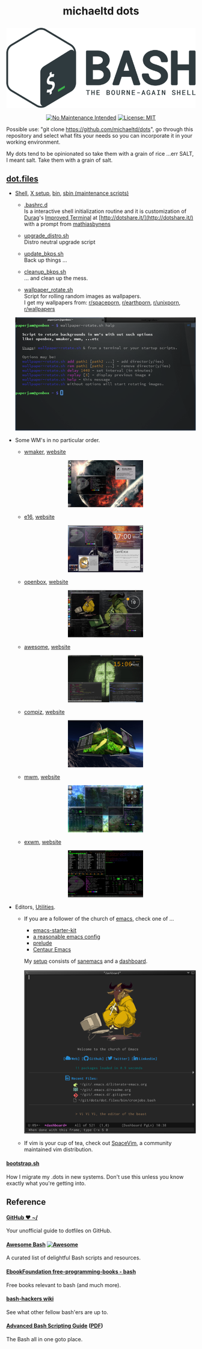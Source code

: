 # <p align="center">michaeltd dots</p>
<p align="center"><a href="http://www.tldp.org/LDP/abs/html/abs-guide.html"><img alt="bash-logo" src="assets/bash_logo_transparent.svg"></a></p>
<p align="center"><a href="http://unmaintained.tech/"><img alt="No Maintenance Intended" src="http://unmaintained.tech/badge.svg"></a> <a href="https://opensource.org/licenses/MIT"><img alt="License: MIT" src="https://img.shields.io/badge/License-MIT-yellow.svg"></a></p>

  Possible use: "git clone https://github.com/michaeltd/dots", go through this repository and select what fits your needs so you can incorporate it in your working environment.

  My dots tend to be opinionated so take them with a grain of rice ...err SALT, I meant salt. Take them with a grain of salt.

## [dot.files](dot.files)

* [Shell](dot.files/.bash_profile), [X setup](dot.files/.xinitrc), [bin](dot.files/bin/), [sbin (maintenance scripts)](dot.files/sbin/)

  * [.bashrc.d](dot.files/.bashrc.d)
  <br/>Is a interactive shell initialization routine and it is customization of [Durag](http://dotshare.it/~Durag/)'s [Improved Terminal](http://dotshare.it/dots/1027/) at [http://dotshare.it/](http://dotshare.it/) with a prompt from [mathiasbynens](https://github.com/mathiasbynens/dotfiles)

  * [upgrade_distro.sh](dot.files/sbin/upgrade_distro.sh)
  <br/>Distro neutral upgrade script

  * [update_bkps.sh](dot.files/sbin/update_bkps.sh)
  <br/>Back up things ...

  * [cleanup_bkps.sh](dot.files/sbin/cleanup_bkps.sh)
  <br/> ... and clean up the mess.

  * [wallpaper_rotate.sh](dot.files/bin/wallpaper_rotate.sh)
  <br/>Script for rolling random images as wallpapers.
  <br/>I get my wallpapers from: [r/spaceporn](https://www.reddit.com/r/spaceporn), [r/earthporn](https://www.reddit.com/r/earthporn/), [r/unixporn](https://www.reddit.com/r/unixporn), [r/wallpapers](https://www.reddit.com/r/wallpapers)

  <p align="center"><a href="dot.files/bin/wallpaper_rotate.sh"><img alt="Help screen" src="assets/wpr.png"></a></p>

* Some WM's in no particular order.

  * [wmaker](dot.files/GNUstep/), [website](https://www.windowmaker.org/)

  <p align="center"><a href="https://en.wikipedia.org/wiki/Window_Maker"><img width="200" alt="Window Maker" src="assets/wmaker.png"></a></p>

  * [e16](dot.files/.e16/), [website](https://www.enlightenment.org/e16)

  <p align="center"><a href="https://en.wikipedia.org/wiki/Enlightenment_(software)#E16"><img width="200" alt="e16" src="assets/e16.png"></a></p>

  * [openbox](dot.files/.config/openbox/), [website](http://openbox.org/)

  <p align="center"><a href="https://en.wikipedia.org/wiki/Openbox"><img width="200" alt="openbox" src="assets/openbox.png"></a></p>

  * [awesome](dot.files/.config/awesome/), [website](https://awesomewm.org/)

  <p align="center"><a href="https://en.wikipedia.org/wiki/Awesome_(window_manager)"><img width="200" alt="awesome" src="assets/awesome.png"></a></p>

  * [compiz](dot.files/.config/compiz/), [website](https://launchpad.net/compiz)

  <p align="center"><a href="https://en.wikipedia.org/wiki/Compiz"><img width="200" alt="compiz" src="assets/compiz.png"></a></p>

  * [mwm](dot.files/.mwmrc), [website](https://motif.ics.com/)

  <p align="center"><a href="https://en.wikipedia.org/wiki/Motif_Window_Manager"><img width="200" alt="Motif WM" src="assets/mwm.png"></a></p>

  * [exwm](dot.files/.xinitrc#L69), [website](https://github.com/ch11ng/exwm/wiki)

  <p align="center"><a href="https://en.wikipedia.org/wiki/GNU_Emacs"><img width="200" alt="emacs(exwm)" src="assets/exwm.png"></a></p>

 * Editors, [Utilities](dot.files/.tmux.conf).

   * If you are a follower of the church of [emacs](https://en.wikipedia.org/wiki/Emacs), check one of ...

     * [emacs-starter-kit](https://github.com/technomancy/emacs-starter-kit)
     * [a reasonable emacs config](https://github.com/purcell/emacs.d)
     * [prelude](https://github.com/bbatsov/prelude)
     * [Centaur Emacs](https://github.com/seagle0128/.emacs.d)

     My [setup](https://github.com/michaeltd/.emacs.d) consists of [sanemacs](https://sanemacs.com/) and a [dashboard](assets/gnu.png).

     <p align="center"><a href="assets/emacs.png"><img alt="emacs" src="assets/emacs.png"></a></p>

   * If vim is your cup of tea, check out [SpaceVim](https://github.com/SpaceVim/SpaceVim), a community maintained vim distribution.

<a name="bootstrap.sh"></a>
#### [bootstrap.sh](bootstrap.sh)
How I migrate my .dots in new systems. Don't use this unless you know exactly what you're getting into.

## Reference
#### [GitHub ❤ ~/](https://dotfiles.github.io/)
Your unofficial guide to dotfiles on GitHub.

#### [Awesome Bash](https://github.com/awesome-lists/awesome-bash) [![Awesome](https://cdn.rawgit.com/sindresorhus/awesome/d7305f38d29fed78fa85652e3a63e154dd8e8829/media/badge.svg)](https://github.com/sindresorhus/awesome)
A curated list of delightful Bash scripts and resources.

#### [EbookFoundation free-programming-books - bash](https://github.com/EbookFoundation/free-programming-books/blob/master/free-programming-books.md#bash)
Free books relevant to bash (and much more).

#### [bash-hackers wiki](http://wiki.bash-hackers.org/)
See what other fellow bash'ers are up to.

#### [Advanced Bash Scripting Guide](http://www.tldp.org/LDP/abs/html/abs-guide.html) ([PDF](http://www.tldp.org/LDP/abs/abs-guide.pdf))
The Bash all in one goto place.
